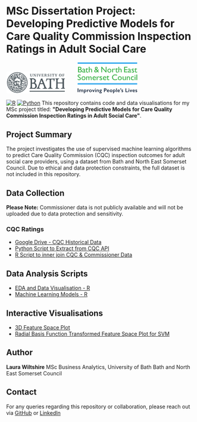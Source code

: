 # MSc Dissertation Project: Developing Predictive Models for Care Quality Commission Inspection Ratings in Adult Social Care
<p align="left">
  <img src="Uni_of_Bath_logo.png" alt="B&NES Logo" width = "160"/>
  &nbsp;&nbsp;&nbsp;&nbsp;&nbsp;&nbsp;
  <img src="bathnes-logo-colour.png" alt="B&NES Logo" width = "160"/>
</p>

[![R](https://img.shields.io/badge/R-%23276DC3.svg?logo=r&logoColor=white)](#)
[![Python](https://img.shields.io/badge/Python-3776AB?logo=python&logoColor=fff)](#)
This repository contains code and data visualisations for my MSc project titled: **"Developing Predictive Models for Care Quality Commission Inspection Ratings in Adult Social Care"**.

## Project Summary
The project investigates the use of supervised machine learning algorithms to predict Care Quality Commission (CQC) inspection outcomes for adult social care providers, using a dataset from Bath and North East Somerset Council.
Due to ethical and data protection constraints, the full dataset is not included in this repository.

## Data Collection
**Please Note:** Commissioner data is not publicly available and will not be uploaded due to data protection and sensitivity.
### CQC Ratings
- [Google Drive - CQC Historical Data](https://drive.google.com/drive/folders/0B1jvn_rdpdEzMUtiNVoyeW9rb2M?resourcekey=0-J1nm1TwV6Vf_N9DArEe6XQ)
- [Python Script to Extract from CQC API](https://github.com/LauraWiltshire/MSc_Business_Analytics/blob/main/CQC_API_Script.py)
- [R Script to inner join CQC & Commissioner Data](https://github.com/LauraWiltshire/MSc_Business_Analytics/blob/main/Join_CQC_and_Commissioner_Data.R)
  
## Data Analysis Scripts
- [EDA and Data Visualisation - R](https://github.com/LauraWiltshire/MSc_Business_Analytics/blob/main/EDA_CQC_Ratings.R)
- [Machine Learning Models - R](https://github.com/LauraWiltshire/MSc_Business_Analytics/blob/main/CQC_Machine_Learning.R)
  
## Interactive Visualisations
- [3D Feature Space Plot](https://laurawiltshire.github.io/MSc_Business_Analytics/3D_PLOT.html)
- [Radial Basis Function Transformed Feature Space Plot for SVM](https://laurawiltshire.github.io/MSc_Business_Analytics/3D_PLOT_RBF.html)

## Author
**Laura Wiltshire**
MSc Business Analytics, University of Bath
Bath and North East Somerset Council

## Contact
For any queries regarding this repository or collaboration, please reach out via [GitHub](https://github.com/LauraWiltshire) or [LinkedIn](https://www.linkedin.com/in/laura-wiltshire-0b7762299/)
